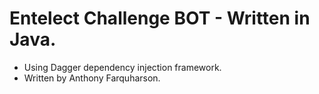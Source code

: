 # Entelect Challenge BOT - Written in Java.

- Using Dagger dependency injection framework.
- Written by Anthony Farquharson.
